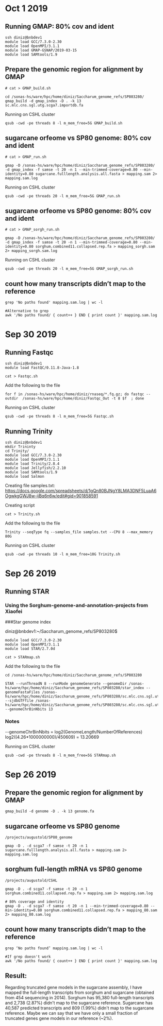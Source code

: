 # Oct 1 2019

## Running GMAP: 80% cov and ident

```
ssh diniz@bnbdev1
module load GCC/7.3.0-2.30
module load OpenMPI/3.1.1
module load GMAP-GSNAP/2019-03-15
module load SAMtools/1.9
```

## Prepare the genomic region for alignment by GMAP

```
# cat > GMAP_build.sh

cd /sonas-hs/ware/hpc/home/diniz/Saccharum_genome_refs/SP803280/
gmap_build -d gmap_index -D . -k 13 sc.mlc.cns.sgl.utg.scga7.importdb.fa
```

Running on CSHL cluster
```
qsub -cwd -pe threads 8 -l m_mem_free=5G GMAP_build.sh
```

## sugarcane orfeome vs SP80 genome: 80% cov and ident

```
# cat > GMAP_run.sh

gmap -D /sonas-hs/ware/hpc/home/diniz/Saccharum_genome_refs/SP803280/ -d gmap_index -f samse -t 20 -n 1 --min-trimmed-coverage=0.80 --min-identity=0.80 sugarcane.fulllength.analysis.all.fasta > mapping.sam 2> mapping.sam.log
```

Running on CSHL cluster
```
qsub -cwd -pe threads 20 -l m_mem_free=5G GMAP_run.sh
```

## sugarcane orfeome vs SP80 genome: 80% cov and ident

```
# cat > GMAP_sorgh_run.sh

gmap -D /sonas-hs/ware/hpc/home/diniz/Saccharum_genome_refs/SP803280/ -d gmap_index -f samse -t 20 -n 1 --min-trimmed-coverage=0.80 --min-identity=0.80 sorghum.combined11.collapsed.rep.fa > mapping_sorgh.sam 2> mapping_sorgh.sam.log
```

Running on CSHL cluster
```
qsub -cwd -pe threads 20 -l m_mem_free=5G GMAP_sorgh_run.sh
```

## count how many transcripts didn’t map to the reference

```
grep 'No paths found' mapping.sam.log | wc -l

#Alternative to grep
awk '/No paths found/ { count++ } END { print count }' mapping.sam.log
```

# Sep 30 2019

## Running Fastqc

```
ssh diniz@bnbdev1
module load FastQC/0.11.8-Java-1.8
```

```
cat > Fastqc.sh
```

Add the following to the file
```
for f in /sonas-hs/ware/hpc/home/diniz/rnaseq/*.fq.gz; do fastqc --outdir  /sonas-hs/ware/hpc/home/diniz/Fastqc_Out -t 8 $f  ; done
```

Running on CSHL cluster
```
qsub -cwd -pe threads 8 -l m_mem_free=5G Fastqc.sh
```

## Running Trinity

```
ssh diniz@bnbdev1
mkdir Trininty
cd Trinity/
module load GCC/7.3.0-2.30
module load OpenMPI/3.1.1
module load Trinity/2.8.4
module load Jellyfish/2.2.10
module load SAMtools/1.9
module load Salmon
```

Creating file samples.txt: https://docs.google.com/spreadsheets/d/1gQn80BJNgY8LMA3DNF5LuaA6OgwkgGWJ8w-ijBq6n6w/edit#gid=901858591

Creating script
```
cat > Trinity.sh
```
Add the following to the file
```
Trinity --seqType fq --samples_file samples.txt --CPU 8 --max_memory 80G
```

Running on CSHL cluster
```
qsub -cwd -pe threads 10 -l m_mem_free=10G Trinity.sh
```

# Sep 26 2019

## Running STAR
### Using the Sorghum-genome-and-annotation-projects from Xiaofei

###Star genome index

diniz@bnbdev1:~/Saccharum_genome_refs/SP803280$
```
module load GCC/7.3.0-2.30
module load OpenMPI/3.1.1
module load STAR/2.7.0d
```
```
cat > STARmap.sh
```
Add the following to the file
```
cd /sonas-hs/ware/hpc/home/diniz/Saccharum_genome_refs/SP803280

STAR --runThreadN 8 --runMode genomeGenerate --genomeDir /sonas-hs/ware/hpc/home/diniz/Saccharum_genome_refs/SP803280/star_index --genomeFastaFiles /sonas-hs/ware/hpc/home/diniz/Saccharum_genome_refs/SP803280/sc.mlc.cns.sgl.utg.scga7.importdb.fa --sjdbGTFfile /sonas-hs/ware/hpc/home/diniz/Saccharum_genome_refs/SP803280/sc.mlc.cns.sgl.utg_scga7.sort.gff3  --genomeChrBinNbits 13
```
###  Notes
--genomeChrBinNbits = log2(GenomeLength/NumberOfReferences)
log2((4.26*1000000000)/450609) = 13.20669

Running on CSHL cluster

```
qsub -cwd -pe threads 8 -l m_mem_free=5G STARmap.sh
```


# Sep 26 2019

## Prepare the genomic region for alignment by GMAP

```
gmap_build -d genome -D . -k 13 genome.fa
```

## sugarcane orfeome vs SP80 genome

```
/projects/augustold/SP80_genome

gmap -D . -d scga7 -f samse -t 20 -n 1 sugarcane.fulllength.analysis.all.fasta > mapping.sam 2> mapping.sam.log
```

## sorghum full-length mRNA vs SP80 genome

```
/projects/augustold/CSHL

gmap -D . -d scga7 -f samse -t 20 -n 1 sorghum.combined11.collapsed.rep.fa > mapping.sam 2> mapping.sam.log

# 80% coverage and identity
gmap -D . -d scga7 -f samse -t 20 -n 1 --min-trimmed-coverage=0.80 --min-identity=0.80 sorghum.combined11.collapsed.rep.fa > mapping_80.sam 2> mapping_80.sam.log
```

## count how many transcripts didn’t map to the reference

```
grep ‘No paths found’ mapping.sam.log | wc -l

#If grep doesn't work
awk '/No paths found/ { count++ } END { print count }' mapping.sam.log
```
## Result:

Regarding truncated gene models in the sugarcane assembly, I have mapped the full-length transcripts from sorghum and sugarcane (obtained from 454 sequencing in 2014).
Sorghum has 95,380 full-length transcripts and 2,738 (2.87%) didn't map to the sugarcane reference. Sugarcane has 40,587 predicted transcripts and 809 (1.99%) didn't map to the sugarcane reference. Maybe we can say that we have only a small fraction of truncated genes gene models in our reference (~2%).
